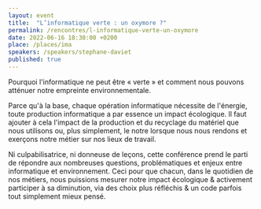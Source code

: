 ```yaml
---
layout: event
title:  "L’informatique verte : un oxymore ?"
permalink: /rencontres/l-informatique-verte-un-oxymore
date: 2022-06-16 18:30:00 +0200
place: /places/ima
speakers: /speakers/stephane-daviet
published: true
---
```


Pourquoi l'informatique ne peut être « verte » et comment nous pouvons atténuer notre empreinte environnementale.

Parce qu'à la base, chaque opération informatique nécessite de l'énergie, toute production informatique a par essence un impact écologique. Il faut ajouter à cela l'impact de la production et du recyclage du matériel que nous utilisons ou, plus simplement, le notre lorsque nous nous rendons et exerçons notre métier sur nos lieux de travail.

Ni culpabilisatrice, ni donneuse de leçons, cette conférence prend le parti de répondre aux nombreuses questions, problématiques et enjeux entre informatique et environnement. Ceci pour que chacun, dans le quotidien de nos métiers, nous puissions mesurer notre impact écologique & activement participer à sa diminution, via des choix plus réfléchis & un code parfois tout simplement mieux pensé.

